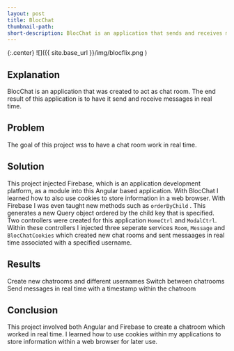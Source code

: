 ```yaml
---
layout: post
title: BlocChat
thumbnail-path: 
short-description: BlocChat is an application that sends and receives messages in real time.
---
```


{:.center}
![]({{ site.base_url }}/img/blocflix.png )


## Explanation

BlocChat is an application that was created to act as chat room. The end result of this application is to have it send and receive messages in real time. 

## Problem

The goal of this project wss to have a chat room work in real time. 

## Solution

This project injected Firebase, which is an application development platform, as a module into this Angular based application. With BlocChat I learned how to also use cookies to store information in a web browser. With Firebase I was even taught new methods such as `orderByChild` . This generates a new Query object ordered by the child key that is specified. Two controllers were created for this application `HomeCtrl` and `ModalCtrl`. Within these controllers I injected three seperate services `Room`, `Message` and `BlocChatCookies` which created new chat rooms and sent messaages in real time associated with a specified username. 


## Results

Create new chatrooms and different usernames
Switch between chatrooms
Send messages in real time with a timestamp within the chatroom


## Conclusion

This project involved both Angular and Firebase to create a chatroom which worked in real time. I learned how to use cookies within my applications to store information within a web browser for later use. 